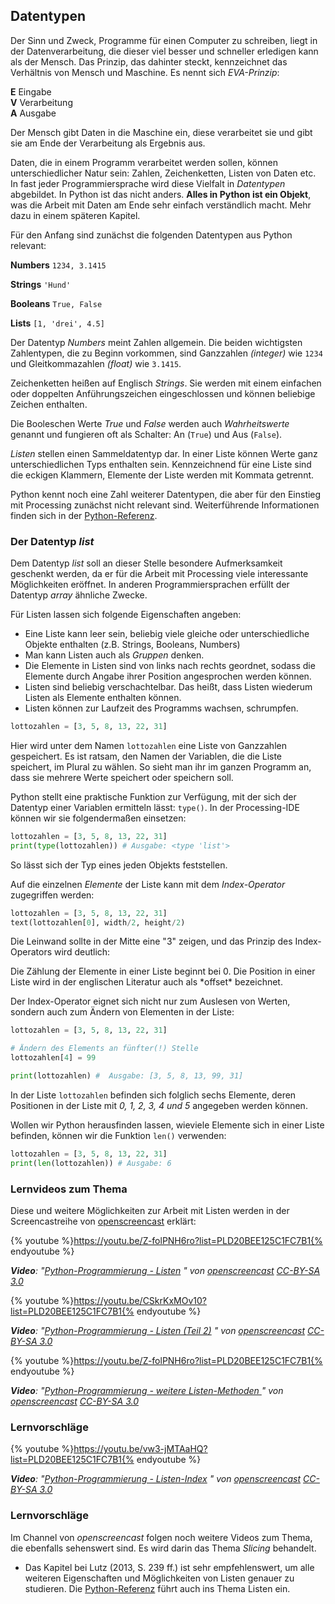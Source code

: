 ## Datentypen

Der Sinn und Zweck, Programme für einen Computer zu schreiben, liegt in der Datenverarbeitung, die dieser viel besser und schneller erledigen kann als der Mensch. Das Prinzip, das dahinter steckt, kennzeichnet das Verhältnis von Mensch und Maschine. Es nennt sich *EVA-Prinzip*:

**E** Eingabe  
**V** Verarbeitung  
**A** Ausgabe

Der Mensch gibt Daten in die Maschine ein, diese verarbeitet sie und gibt sie am Ende der Verarbeitung als Ergebnis aus.

Daten, die in einem Programm verarbeitet werden sollen, können unterschiedlicher Natur sein: Zahlen, Zeichenketten, Listen von Daten etc. In fast jeder Programmiersprache wird diese Vielfalt in *Datentypen* abgebildet. In Python ist das nicht anders. **Alles in Python ist ein Objekt**, was die Arbeit mit Daten am Ende sehr einfach verständlich macht. Mehr dazu in einem späteren Kapitel.

Für den Anfang sind zunächst die folgenden Datentypen aus Python relevant:

**Numbers** `1234, 3.1415`

**Strings** `'Hund'`

**Booleans** `True, False`

**Lists** `[1, 'drei', 4.5]`

Der Datentyp *Numbers* meint Zahlen allgemein. Die beiden wichtigsten Zahlentypen, die zu Beginn vorkommen, sind Ganzzahlen *(integer)* wie `1234` und Gleitkommazahlen *(float)* wie `3.1415`.

Zeichenketten heißen auf Englisch *Strings*. Sie werden mit einem einfachen oder doppelten Anführungszeichen eingeschlossen und können beliebige Zeichen enthalten.

Die Booleschen Werte *True* und *False* werden auch *Wahrheitswerte* genannt und fungieren oft als Schalter: An (`True`) und Aus (`False`).

*Listen* stellen einen Sammeldatentyp dar. In einer Liste können Werte ganz unterschiedlichen Typs enthalten sein. Kennzeichnend für eine Liste sind die eckigen Klammern, Elemente der Liste werden mit Kommata getrennt.

Python kennt noch eine Zahl weiterer Datentypen, die aber für den Einstieg mit Processing zunächst nicht relevant sind. Weiterführende Informationen finden sich in der [Python-Referenz](https://docs.python.org/2.7/library/stdtypes.html).

### Der Datentyp *list*

Dem Datentyp *list* soll an dieser Stelle besondere Aufmerksamkeit geschenkt werden, da er für die Arbeit mit Processing viele interessante Möglichkeiten eröffnet. In anderen Programmiersprachen erfüllt der Datentyp *array* ähnliche Zwecke.

Für Listen lassen sich folgende Eigenschaften angeben:

* Eine Liste kann leer sein, beliebig viele gleiche oder unterschiedliche Objekte enthalten (z.B. Strings, Booleans, Numbers)
* Man kann Listen auch als *Gruppen* denken. 
* Die Elemente in Listen sind von links nach rechts geordnet, sodass die Elemente durch Angabe ihrer Position angesprochen werden können.
* Listen sind beliebig verschachtelbar. Das heißt, dass Listen wiederum Listen als Elemente enthalten können.
*  Listen können zur Laufzeit des Programms wachsen, schrumpfen.

```python
lottozahlen = [3, 5, 8, 13, 22, 31]
```

Hier wird unter dem Namen `lottozahlen` eine Liste von Ganzzahlen gespeichert. Es ist ratsam, den Namen der Variablen, die die Liste speichert, im Plural zu wählen. So sieht man ihr im ganzen Programm an, dass sie mehrere Werte speichert oder speichern soll.

Python stellt eine praktische Funktion zur Verfügung, mit der sich der Datentyp einer Variablen ermitteln lässt: `type()`. In der Processing-IDE können wir sie folgendermaßen einsetzen:

```python
lottozahlen = [3, 5, 8, 13, 22, 31]
print(type(lottozahlen)) # Ausgabe: <type 'list'>
```

So lässt sich der Typ eines jeden Objekts feststellen.

Auf die einzelnen *Elemente* der Liste kann mit dem *Index-Operator* zugegriffen werden:

```python
lottozahlen = [3, 5, 8, 13, 22, 31]
text(lottozahlen[0], width/2, height/2)
```

Die Leinwand sollte in der Mitte eine "3" zeigen, und das Prinzip des Index-Operators wird deutlich:

<div class="box">
Die Zählung der Elemente in einer Liste beginnt bei 0. Die Position in einer Liste wird in der englischen Literatur auch als *offset* bezeichnet.
</div>

Der Index-Operator eignet sich nicht nur zum Auslesen von Werten, sondern auch zum Ändern von Elementen in der Liste:

```python
lottozahlen = [3, 5, 8, 13, 22, 31]

# Ändern des Elements an fünfter(!) Stelle
lottozahlen[4] = 99

print(lottozahlen) #  Ausgabe: [3, 5, 8, 13, 99, 31]
```

In der Liste `lottozahlen` befinden sich folglich sechs Elemente, deren Positionen in der Liste mit *0, 1, 2, 3, 4 und 5* angegeben werden können.

Wollen wir Python herausfinden lassen, wieviele Elemente sich in einer Liste befinden, können wir die Funktion `len()` verwenden:

```python
lottozahlen = [3, 5, 8, 13, 22, 31]
print(len(lottozahlen)) # Ausgabe: 6
```

### Lernvideos zum Thema

Diese und weitere Möglichkeiten zur Arbeit mit Listen werden in der Screencastreihe von [openscreencast](https://www.youtube.com/channel/UC_oJHQiMx9dNkbt2Wz9nicQ) erklärt:


{% youtube %}https://youtu.be/Z-folPNH6ro?list=PLD20BEE125C1FC7B1{% endyoutube %}

_**Video**: "[Python-Programmierung - Listen](https://youtu.be/Z-folPNH6ro?list=PLD20BEE125C1FC7B1)
" von [openscreencast](https://www.youtube.com/channel/UC_oJHQiMx9dNkbt2Wz9nicQ) [CC-BY-SA 3.0](https://creativecommons.org/licenses/by-sa/3.0/)_

{% youtube %}https://youtu.be/CSkrKxMOv10?list=PLD20BEE125C1FC7B1{% endyoutube %}

_**Video**: "[Python-Programmierung - Listen (Teil 2)](https://youtu.be/CSkrKxMOv10?list=PLD20BEE125C1FC7B1)
" von [openscreencast](https://www.youtube.com/channel/UC_oJHQiMx9dNkbt2Wz9nicQ) [CC-BY-SA 3.0](https://creativecommons.org/licenses/by-sa/3.0/)_

{% youtube %}https://youtu.be/Z-folPNH6ro?list=PLD20BEE125C1FC7B1{% endyoutube %}

_**Video**: "[Python-Programmierung - weitere Listen-Methoden ](https://youtu.be/Ou9EgFglk5k?list=PLD20BEE125C1FC7B1)
" von [openscreencast](https://www.youtube.com/channel/UC_oJHQiMx9dNkbt2Wz9nicQ) [CC-BY-SA 3.0](https://creativecommons.org/licenses/by-sa/3.0/)_
### Lernvorschläge

{% youtube %}https://youtu.be/vw3-jMTAaHQ?list=PLD20BEE125C1FC7B1{% endyoutube %}

_**Video**: "[Python-Programmierung - Listen-Index](https://youtu.be/vw3-jMTAaHQ?list=PLD20BEE125C1FC7B1)
" von [openscreencast](https://www.youtube.com/channel/UC_oJHQiMx9dNkbt2Wz9nicQ) [CC-BY-SA 3.0](https://creativecommons.org/licenses/by-sa/3.0/)_
### Lernvorschläge

Im Channel von *openscreencast* folgen noch weitere Videos zum Thema, die ebenfalls sehenswert sind. Es wird darin das Thema *Slicing* behandelt.

*  Das Kapitel bei Lutz (2013, S. 239 ff.) ist sehr empfehlenswert, um alle weiteren Eigenschaften und Möglichkeiten von Listen genauer zu studieren. Die [Python-Referenz](https://docs.python.org/2.7/library/stdtypes.html#sequence-types-str-unicode-list-tuple-bytearray-buffer-xrange) führt auch ins Thema Listen ein.